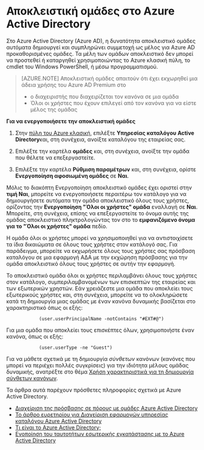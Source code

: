 <properties
    pageTitle="Ομάδες στο Azure Active Directory αφοσιωμένη | Microsoft Azure"
    description="Επισκόπηση ομάδων αποκλειστικό πώς λειτουργούν στο Azure Active Directory και το πώς δημιουργούνται."
    services="active-directory"
    documentationCenter=""
    authors="curtand"
    manager="femila"
    editor=""
    />

<tags
    ms.service="active-directory"
    ms.workload="identity"
    ms.tgt_pltfrm="na"
    ms.devlang="na"
    ms.topic="article"
    ms.date="08/10/2016"
    ms.author="curtand"/>

# <a name="dedicated-groups-in-azure-active-directory"></a>Αποκλειστική ομάδες στο Azure Active Directory

Στο Azure Active Directory (Azure AD), η δυνατότητα αποκλειστικό ομάδες αυτόματα δημιουργεί και συμπληρώνει συμμετοχή ως μέλος για Azure AD προκαθορισμένες ομάδες. Τα μέλη των ομάδων αποκλειστικό δεν μπορεί να προστεθεί ή καταργηθεί χρησιμοποιώντας το Azure κλασική πύλη, το cmdlet του Windows PowerShell, ή μέσω προγραμματισμού.

>[AZURE.NOTE] Αποκλειστική ομάδες απαιτούν ότι έχει εκχωρηθεί μια άδεια χρήσης του Azure AD Premium στο
>- ο διαχειριστής που διαχειρίζεται τον κανόνα σε μια ομάδα
>- Όλοι οι χρήστες που έχουν επιλεγεί από τον κανόνα για να είστε μέλος της ομάδας

**Για να ενεργοποιήσετε την αποκλειστική ομάδες**

1. Στην [πύλη του Azure κλασική](https://manage.windowsazure.com), επιλέξτε **Υπηρεσίας καταλόγου Active Directory**και, στη συνέχεια, ανοίξτε καταλόγου της εταιρείας σας.

2. Επιλέξτε την καρτέλα **ομάδες** και, στη συνέχεια, ανοίξτε την ομάδα που θέλετε να επεξεργαστείτε.

3. Επιλέξτε την καρτέλα **Ρύθμιση παραμέτρων** και, στη συνέχεια, ορίστε **Ενεργοποίηση αφοσιωμένη ομάδες** σε **Ναι**.

Μόλις το διακόπτη Ενεργοποίηση αποκλειστικό ομάδες έχει οριστεί στην **τιμή Ναι**, μπορείτε να ενεργοποιήσετε περαιτέρω τον κατάλογο για να δημιουργήσετε αυτόματα την ομάδα αποκλειστικό όλους τους χρήστες, ορίζοντας την **Ενεργοποίηση "Όλοι οι χρήστες" ομάδα** εναλλαγή σε **Ναι**. Μπορείτε, στη συνέχεια, επίσης να επεξεργαστείτε το όνομα αυτής της ομάδας αποκλειστικό πληκτρολογώντας τον στο το **εμφανιζόμενο όνομα για το "Όλοι οι χρήστες" ομάδα** πεδίο.

Η ομάδα όλοι οι χρήστες μπορεί να χρησιμοποιηθεί για να αντιστοιχίσετε τα ίδια δικαιώματα σε όλους τους χρήστες στον κατάλογό σας. Για παράδειγμα, μπορείτε να εκχωρήσετε όλους τους χρήστες σας πρόσβαση καταλόγου σε μια εφαρμογή ΑΔΑ με την εκχώρηση πρόσβασης για την ομάδα αποκλειστικό όλους τους χρήστες σε αυτήν την εφαρμογή.

Το αποκλειστικό ομάδα όλοι οι χρήστες περιλαμβάνει όλους τους χρήστες στον κατάλογο, συμπεριλαμβανομένων των επισκεπτών της εταιρείας και των εξωτερικών χρηστών. Εάν χρειάζεστε μια ομάδα που αποκλείει τους εξωτερικούς χρήστες και, στη συνέχεια, μπορείτε να το ολοκληρώσετε κατά τη δημιουργία μιας ομάδας με έναν κανόνα δυναμικής βασίζεται στο χαρακτηριστικό όπως οι εξής:

                (user.userPrincipalName -notContains "#EXT#@")

Για μια ομάδα που αποκλείει τους επισκέπτες όλων, χρησιμοποιήστε έναν κανόνα, όπως οι εξής:

                (user.userType -ne "Guest")

Για να μάθετε σχετικά με τη δημιουργία *σύνθετων* κανόνων (κανόνες που μπορεί να περιέχει πολλές συγκρίσεις) για την ιδιότητα μέλους ομάδας δυναμικής, ανατρέξτε στο θέμα [Χρήση χαρακτηριστικά για τη δημιουργία σύνθετων κανόνων](active-directory-accessmanagement-groups-with-advanced-rules.md).


Τα άρθρα αυτά παρέχουν πρόσθετες πληροφορίες σχετικά με Azure Active Directory.

* [Διαχείριση της πρόσβασης σε πόρους με ομάδες Azure Active Directory](active-directory-manage-groups.md)
* [Το άρθρο ευρετηρίου για Διαχείριση εφαρμογών υπηρεσίας καταλόγου Azure Active Directory](active-directory-apps-index.md)
* [Τι είναι το Azure Active Directory;](active-directory-whatis.md)
* [Ενοποίηση του ταυτοτήτων εσωτερικής εγκατάστασης με το Azure Active Directory](active-directory-aadconnect.md)
